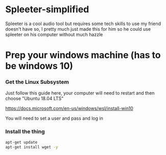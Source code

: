 # Spleeter-simplified
Spleeter is a cool audio tool but requires some tech skills to use my friend doesn't have so, I pretty much just made this for him
so he could use spleeter on his computer without much hazzle


# Prep your windows machine (has to be windows 10)

### Get the Linux Subsystem
Just follow this guide here, your computer will need to restart and then choose "Ubuntu 18.04 LTS"

https://docs.microsoft.com/en-us/windows/wsl/install-win10

You will need to set a user and pass and log in

### Install  the thing
```bash
apt-get update
apt-get install wget -y 
```







